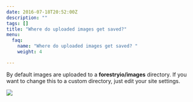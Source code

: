 ```yaml
---
date: 2016-07-18T20:52:00Z
description: ""
tags: []
title: "Where do uploaded images get saved?"
menu:
  faq:
    name: "Where do uploaded images get saved? "
    weight: 4

---
```

By default images are uploaded to a **forestryio/images** directory. If you want to change this to a custom directory, just edit your site settings.

![][image-1]

[image-1]:	/docs/forestryio/images/Forestry-custom-image-path.png
